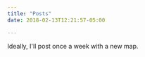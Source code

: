 ```yaml
---
title: "Posts"
date: 2018-02-13T12:21:57-05:00

---
```


Ideally, I'll post once a week with a new map. 